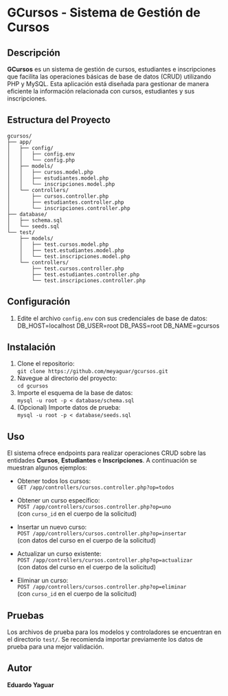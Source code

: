 # GCursos - Sistema de Gestión de Cursos

## Descripción
**GCursos** es un sistema de gestión de cursos, estudiantes e inscripciones que facilita las operaciones básicas de base de datos (CRUD) utilizando PHP y MySQL. Esta aplicación está diseñada para gestionar de manera eficiente la información relacionada con cursos, estudiantes y sus inscripciones.

## Estructura del Proyecto
```
gcursos/  
├── app/  
│   ├── config/  
│   │   ├── config.env  
│   │   └── config.php  
│   ├── models/  
│   │   ├── cursos.model.php  
│   │   ├── estudiantes.model.php  
│   │   └── inscripciones.model.php  
│   └── controllers/  
│       ├── cursos.controller.php  
│       ├── estudiantes.controller.php  
│       └── inscripciones.controller.php  
├── database/  
│   ├── schema.sql
│   └── seeds.sql  
└── test/  
    ├── models/  
    │   ├── test.cursos.model.php  
    │   ├── test.estudiantes.model.php  
    │   └── test.inscripciones.model.php  
    └── controllers/  
        ├── test.cursos.controller.php  
        ├── test.estudiantes.controller.php  
        └── test.inscripciones.controller.php
```

## Configuración

1. Edite el archivo `config.env` con sus credenciales de base de datos:
   DB_HOST=localhost
   DB_USER=root
   DB_PASS=root
   DB_NAME=gcursos

## Instalación

1. Clone el repositorio:  
   `git clone https://github.com/meyaguar/gcursos.git`
2. Navegue al directorio del proyecto:  
   `cd gcursos`
3. Importe el esquema de la base de datos:  
   `mysql -u root -p < database/schema.sql`
4. (Opcional) Importe datos de prueba:  
   `mysql -u root -p < database/seeds.sql`

## Uso

El sistema ofrece endpoints para realizar operaciones CRUD sobre las entidades **Cursos**, **Estudiantes** e **Inscripciones**. A continuación se muestran algunos ejemplos:

- Obtener todos los cursos:  
  `GET /app/controllers/cursos.controller.php?op=todos`

- Obtener un curso específico:  
  `POST /app/controllers/cursos.controller.php?op=uno`  
  (con `curso_id` en el cuerpo de la solicitud)

- Insertar un nuevo curso:  
  `POST /app/controllers/cursos.controller.php?op=insertar`  
  (con datos del curso en el cuerpo de la solicitud)

- Actualizar un curso existente:  
  `POST /app/controllers/cursos.controller.php?op=actualizar`  
  (con datos del curso en el cuerpo de la solicitud)

- Eliminar un curso:  
  `POST /app/controllers/cursos.controller.php?op=eliminar`  
  (con `curso_id` en el cuerpo de la solicitud)

## Pruebas

Los archivos de prueba para los modelos y controladores se encuentran en el directorio `test/`. Se recomienda importar previamente los datos de prueba para una mejor validación.

## Autor

**Eduardo Yaguar**
